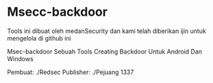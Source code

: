 # Msecc-backdoor
Tools ini dibuat oleh medanSecurity dan kami telah diberikan ijin untuk mengelola di github ini

Msec-backdoor Sebuah Tools Creating Backdoor Untuk Android Dan Windows

Pembuat: ./Redsec
Publisher: ./Pejuang 1337
